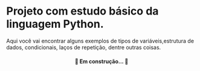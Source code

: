 # Projeto com estudo básico da linguagem Python.

Aqui você vai encontrar alguns exemplos de tipos de variáveis,estrutura de dados, condicionais, laços de repetição, dentre outras coisas.


<h4 align="center"> 
	🚧  Em construção...  🚧
</h4>
